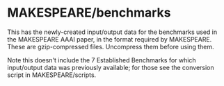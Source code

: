# MAKESPEARE/benchmarks

This has the newly-created input/output data for the benchmarks used in the MAKESPEARE AAAI paper, in the format required by MAKESPEARE.  These are gzip-compressed files.  Uncompress them before using them.

Note this doesn't include the 7 Established Benchmarks for which input/output data was previously available; for those see the conversion script in MAKESPEARE/scripts.  
